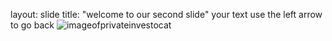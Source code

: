 layout: slide
title: "welcome to our second slide"
your text
use the left arrow to go back
![imageofprivateinvestocat](https://octodex.github.com/images/privateinvestocat.png)
